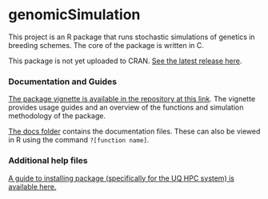 # genomicSimulation

This project is an R package that runs stochastic simulations of genetics in breeding schemes. The core of
the package is written in C.

This package is not yet uploaded to CRAN. [See the latest release here](https://github.com/KiraVill/genomicSimulation/releases).

### Documentation and Guides
[The package vignette is available in the repository at this link](vignettes/gSvignette.html). The vignette provides usage guides and an overview of the functions and simulation methodology of the package. 

[The docs folder](docs/) contains the documentation files. These can also be viewed in R using the command `?[function name]`. 

### Additional help files
[A guide to installing package (specifically for the UQ HPC system) is available here.](vignettes/gSinstallguide.md)
